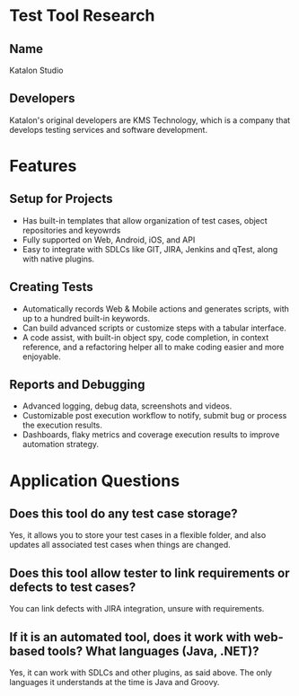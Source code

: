 # Test Tool Research

## Name
Katalon Studio

## Developers
Katalon's original developers are KMS Technology, which is a company that develops testing services and software development.

# Features

## Setup for Projects
* Has built-in templates that allow organization of test cases, object repositories and keyowrds
* Fully supported on Web, Android, iOS, and API 
* Easy to integrate with SDLCs like GIT, JIRA, Jenkins and qTest, along with native plugins.

## Creating Tests
* Automatically records Web & Mobile actions and generates scripts, with up to a hundred built-in keywords.
* Can build advanced scripts or customize steps with a tabular interface.
* A code assist, with built-in object spy, code completion, in context reference, and a refactoring helper all to make coding easier and more enjoyable.

## Reports and Debugging
* Advanced logging, debug data, screenshots and videos.
* Customizable post execution workflow to notify, submit bug or process the execution results.
* Dashboards, flaky metrics and coverage execution results to improve automation strategy.


# Application Questions

## Does this tool do any test case storage?
Yes, it allows you to store your test cases in a flexible folder, and also updates all associated test cases when things are changed.

## Does this tool allow tester to link requirements or defects to test cases?
You can link defects with JIRA integration, unsure with requirements.

## If it is an automated tool, does it work with web-based tools? What languages (Java, .NET)?
Yes, it can work with SDLCs and other plugins, as said above. The only languages it understands at the time is Java and Groovy.
